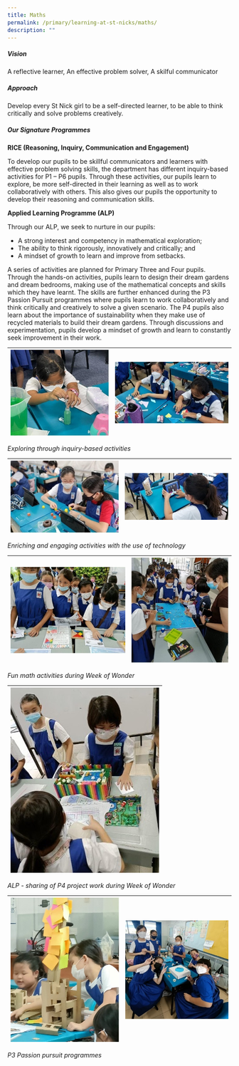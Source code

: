 ```yaml
---
title: Maths
permalink: /primary/learning-at-st-nicks/maths/
description: ""
---
```

##### **Vision**
  
A reflective learner, An effective problem solver, A skilful communicator  

##### **Approach**
  
Develop every St Nick girl to be a self-directed learner, to be able to think critically and solve problems creatively.  
  
##### **Our Signature Programmes**

**RICE (Reasoning, Inquiry, Communication and Engagement)**  

To develop our pupils to be skillful communicators and learners with effective problem solving skills, the department has different inquiry-based activities for P1 – P6 pupils. Through these activities, our pupils learn to explore, be more self-directed in their learning as well as to work collaboratively with others. This also gives our pupils the opportunity to develop their reasoning and communication skills.

**Applied Learning Programme (ALP)**  

Through our ALP, we seek to nurture in our pupils:
* A strong interest and competency in mathematical exploration;
* The ability to think rigorously, innovatively and critically; and
* A mindset of growth to learn and improve from setbacks.

A series of activities are planned for Primary Three and Four pupils. Through the hands-on activities, pupils learn to design their dream gardens and dream bedrooms, making use of the mathematical concepts and skills which they have learnt. The skills are further enhanced during the P3 Passion Pursuit programmes where pupils learn to work collaboratively and think critically and creatively to solve a given scenario. The P4 pupils also learn about the importance of sustainability when they make use of recycled materials to build their dream gardens. Through discussions and experimentation, pupils develop a mindset of growth and learn to constantly seek improvement in their work.  

| ![](/images/02%20Learning%20@%20St%20Nicks/02%20Maths/Picture%201.jpg) | ![](/images/02%20Learning%20@%20St%20Nicks/02%20Maths/Picture%202.jpg) |
| -------- | -------- |

*Exploring through inquiry-based activities*

| ![](/images/02%20Learning%20@%20St%20Nicks/02%20Maths/Picture%203.jpg) | ![](/images/02%20Learning%20@%20St%20Nicks/02%20Maths/Picture%204.jpg) |
| -------- | -------- |

*Enriching and engaging activities with the use of technology*

| ![](/images/02%20Learning%20@%20St%20Nicks/02%20Maths/Picture%205.jpg) | ![](/images/02%20Learning%20@%20St%20Nicks/02%20Maths/Picture%206.jpg) |
| -------- | -------- |

*Fun math activities during Week of Wonder*

| ![](/images/02%20Learning%20@%20St%20Nicks/02%20Maths/Picture%207.jpg) |
| -------- | 

*ALP - sharing of P4 project work during Week of Wonder*

| ![](/images/02%20Learning%20@%20St%20Nicks/02%20Maths/Picture%208.jpg) | ![](/images/02%20Learning%20@%20St%20Nicks/02%20Maths/Picture%209.jpg) |
| -------- | -------- |

*P3 Passion pursuit programmes*